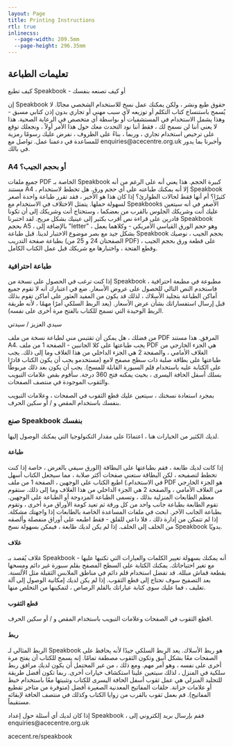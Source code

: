 ```yaml
---
layout: Page
title: Printing Instructions
rtl: true
inlinecss:
  --page-width: 209.5mm
  --page-height: 296.35mm
---
```

<div class="page">
  <div class="flex-v items-align-center">
    <SpeakBookTextFourColorBkg class="speakbook-title fsize-12 p-1 bold text-center" text="SPEAKBOOK"></SpeakBookTextFourColorBkg>
  </div>
  <h2>تعليمات الطباعة</h2>
  <p>كيف تطبع Speakbook - أو كيف تصنعه بنفسك</p>
  <p>إن Speakbook حقوق طبع ونشر ، ولكن يمكنك عمل نسخ للاستخدام الشخصي مجانًا. لا يُسمح باستنساخ كتاب التكلم أو توزيعه لأي سبب مهني أو تجاري بدون إذن كتابي مسبق - وهذا يشمل الاستخدام في المستشفيات أو بواسطة أي متخصص في الرعاية الصحية. هذا لا يعني أننا لن نسمح لك ، فقط أننا نود التحدث معك حول هذا الأمر أولاً ، ونجعلك توقع على ترخيص استخدام تجاري ، وربما ، بناءً على الظروف ، نفرض عليك رسومًا رمزية للمساعدة في دعمنا عمل. تواصل مع enquiries@acecentre.org.uk وأخبرنا بما يدور في بالك.</p>
  <h3>A4 أو بحجم الجيب؟</h3>
  <p>جميع ملفات PDF الخاصة بـ Speakbook كبيرة الحجم. هذا يعني أنه على الرغم من أنه مستند A4 ، إلا أنه يمكنك طباعته على أي حجم ورق. هل تخطط لاستخدام Speakbook كثيرًا؟ أم أنها فقط لحالات الطوارئ؟ إذا كان هذا هو الأخير ، فقد تقرر طباعة واحدة أصغر لسهولة حملها. يتمثل الاختلاف في الاستخدام مع Speakbooks الأصغر في أنه سيتعين عليك أنت وشريكك الجلوس بالقرب من بعضكما ، وستحتاج أنت وشريكك إلى أن تكونا قادرين على قراءة نص أقرب بكثير إلى عينيك بشكل مريح. لقد اختبرنا Speakbook بحجم A5 ، بالإضافة إلى "letter" ، وهو حجم الورق القياسي الأمريكي - وكلاهما يعمل بشكل جيد مع بصر موضوع الاختبار لدينا. قبل طباعة Speakbook بحجم الجيب ، نوصيك بطباعة صفحة التدريب (الصفحتان 24 و 25 من PDF) على قطعة ورق بحجم الجيب ، وقطع الفتحة ، واختبارها مع شريكك قبل عمل الكتاب الكامل.</p>
  <h3>طباعة احترافية</h3>
  <p>إذا كنت ترغب في الحصول على نسخة من Speakbook مطبوعة في مطبعة احترافية ، فاستخدم النص التالي للحصول على عروض الأسعار. ضع في اعتبارك أنه لا تقوم جميع أماكن الطباعة بتجليد الأسلاك ، لذلك قد يكون من المفيد العثور على أماكن تقوم بذلك قبل إرسال استفساراتك بشأن عرض الأسعار. (يعد الربط السلكي أمرًا مهمًا ، لأنه طريقة الربط الوحيدة التي تسمح للكتاب بالفتح مرة أخرى على نفسه).</p>
  <div class="my-3"></div>
  <p>سيدي العزيز / سيدتي</p>
  <p>من فضلك ، هل يمكن أن تقتبس مني لطباعة نسخة من ملف PDF المرفق. هذا مستند A4. يجب طباعتها على كلا الجانبين - الصفحة 1 من ملف PDF هي الجزء الخارجي من الغلاف الأمامي ، والصفحة 2 هي الجزء الداخلي من هذا الغلاف وما إلى ذلك. يجب طباعتها على بطاقة صلبة ذات سطح مصفح لامع (مستخدمو يجب أن يكون الكتاب قادرًا على الكتابة عليه باستخدام قلم السبورة القابلة للمسح). يجب أن يكون بعد ذلك مربوطًا بسلك أسفل الحافة اليسرى ، بحيث يمكنه فتح 360 درجة. سأقوم بقص علامات التبويب والثقوب الموجودة في منتصف الصفحات.</p>
  <p>بمجرد استعادة نسختك ، سيتعين عليك قطع الثقوب في الصفحات ، وعلامات التبويب بنفسك باستخدام المقص و / أو سكين الحرف.</p>
</div>
<div class="page">
  <h3>صنع Speakbook بنفسك</h3>
  <p>لديك الكثير من الخيارات هنا ، اعتمادًا على مقدار التكنولوجيا التي يمكنك الوصول إليها.</p>
  <h4>طباعة</h4>
  <p>إذا كانت لديك طابعة ، فقم بطباعتها على البطاقة (الورق سيفي بالغرض ، خاصة إذا كنت تخطط لتصفيحه ، لكن البطاقة ستعني صفحات أكثر صلابة ، مما سيجعل الكتاب أسهل في الاستخدام.) اطبع الكتاب على الوجهين ، الصفحة 1 من ملف PDF هو الجزء الخارجي من الغلاف الأمامي ، والصفحة 2 هي الجزء الداخلي من هذا الغلاف وما إلى ذلك. ستقوم معظم الطابعات المنزلية بذلك ، وتسمى الطباعة المزدوجة أو الطباعة على الوجهين. تقوم الطابعة بطباعة جانب واحد من كل ورقة ثم تعيد كومة الأوراق مرة أخرى ، وتقوم بطباعة الجانب الآخر. ابحث في ملفات المساعدة الخاصة بالطابعات إذا واجهتك مشكلة. إذا لم تتمكن من إدارة ذلك ، فلا داعي للقلق - فقط اطبعه على أوراق منفصلة وألصقه من الخلف إلى الخلف. إذا لم يكن لديك طابعة ، فيمكن بسهولة نسخ Speakbook يدويًا.</p>
  <h4>غلاف</h4>
  <p>غلاف يُقصد بـ Speakbook أنه يمكنك بسهولة تغيير الكلمات والعبارات التي تكتبها عليها - مع تغير احتياجاتك. يمكنك الكتابة على السطح المصفح بقلم سبورة غير دائم ومسحها بقطعة قماش مبللة. قد تفضل استخدام قلم دائم في مناطق الملابس الثقيلة مثل الألسنة. بعد التصفيح سوف تحتاج إلى قطع الثقوب. إذا لم يكن لديك إمكانية الوصول إلى آلة تغليف ، فما عليك سوى كتابة عباراتك بالقلم الرصاص ، لتمكينها من التخلص منها.</p>
  <h4>قطع الثقوب</h4>
  <p>اقطع الثقوب في الصفحات وعلامات التبويب باستخدام المقص و / أو سكين الحرف.</p>
  <h4>ربط</h4>
  <p>الربط المثالي لـ Speakbook هو ربط الأسلاك. يعد الربط السلكي جيدًا لأنه يحافظ على الصفحات معًا بشكل أنيق وتكون الثقوب مصطفة تمامًا. إنه يسمح للكتاب أن يفتح مرة أخرى على نفسه ، وهو أمر مهم. ومع ذلك ، من غير المحتمل أن يكون لديك مرافق ربط سلكية في المنزل ، لذلك سيتعين علينا استكشاف خيارات أخرى. ربما تكون أفضل طريقة للتجليد المنزلي هي عمل ثقوب أسفل الحافة اليسرى للكتاب وتثبيتها معًا باستخدام خيط أو علامات خزانة. حلقات المفاتيح المعدنية الصغيرة أفضل (متوفرة من متاجر تقطيع المفاتيح). قم بعمل ثقوب بالقرب من زوايا الكتاب وكذلك في منتصف الحافة لإبقائه مستقيماً.</p>
</div>
<div class="page">
  <p class="fsize-8 bold">إذا كان لديك أي أسئلة حول إعداد Speakbook ، فقم بإرسال بريد إلكتروني إلى enquiries@acecentre.org.uk</p>
  <p class="fsize-9 bold text-center">acecent.re/speakbook</p>
</div>
